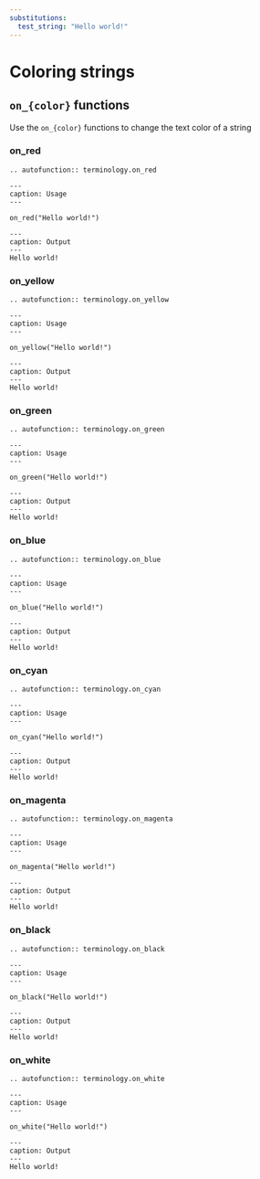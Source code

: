```yaml
---
substitutions:
  test_string: "Hello world!"
---
```


# Coloring strings

## `on_{color}` functions

Use the `on_{color}` functions to change the text color of a string

### on_red
```{eval-rst}
.. autofunction:: terminology.on_red
```
```{code-block} python
---
caption: Usage
---

on_red("Hello world!")
```

```{code-block} red
---
caption: Output
---
Hello world!
```


### on_yellow
```{eval-rst}
.. autofunction:: terminology.on_yellow
```

```{code-block} python
---
caption: Usage
---

on_yellow("Hello world!")
```

```{code-block} yellow
---
caption: Output
---
Hello world!
```


### on_green
```{eval-rst}
.. autofunction:: terminology.on_green
```
```{code-block} python
---
caption: Usage
---

on_green("Hello world!")
```

```{code-block} green
---
caption: Output
---
Hello world!
```


### on_blue
```{eval-rst}
.. autofunction:: terminology.on_blue
```
```{code-block} python
---
caption: Usage
---

on_blue("Hello world!")
```

```{code-block} blue
---
caption: Output
---
Hello world!
```


### on_cyan
```{eval-rst}
.. autofunction:: terminology.on_cyan
```
```{code-block} python
---
caption: Usage
---

on_cyan("Hello world!")
```

```{code-block} cyan
---
caption: Output
---
Hello world!
```


### on_magenta
```{eval-rst}
.. autofunction:: terminology.on_magenta
```
```{code-block} python
---
caption: Usage
---

on_magenta("Hello world!")
```

```{code-block} magenta
---
caption: Output
---
Hello world!
```


### on_black
```{eval-rst}
.. autofunction:: terminology.on_black
```
```{code-block} python
---
caption: Usage
---

on_black("Hello world!")
```

```{code-block} black
---
caption: Output
---
Hello world!
```


### on_white
```{eval-rst}
.. autofunction:: terminology.on_white
```
```{code-block} python
---
caption: Usage
---

on_white("Hello world!")
```

```{code-block} white
---
caption: Output
---
Hello world!
```

